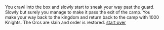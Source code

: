 You crawl into the box and slowly start to sneak your way past the guard. Slowly but surely you manage to make it pass the exit of the camp. You make your way back to the kingdom and return back to the camp with 1000 Knights. The Orcs are slain and order is restored.
[start over](class.md)
